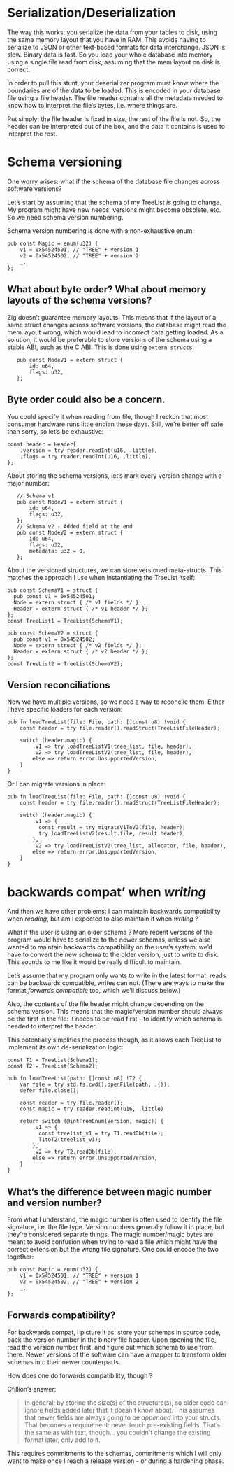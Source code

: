 
# Serialization/Deserialization

The way this works: you serialize the data from your tables to disk, using the same memory layout that you have in RAM. This avoids having to serialize to JSON or other text-based formats for data interchange. JSON is slow. Binary data is fast.
So you load your whole database into memory using a single file read from disk, assuming that the mem layout on disk is correct. 

In order to pull this stunt, your deserializer program must know where the boundaries are of the data to be loaded. This is encoded in your database file using a file header. The file header contains all the metadata needed to know how to interpret the file’s bytes, i.e. where things are.

Put simply: the file header is fixed in size, the rest of the file is not. So, the header can be interpreted out of the box, and the data it contains is used to interpret the rest.

# Schema versioning 

One worry arises: what if the schema of the database file changes across software versions?

Let’s start by assuming that the schema of my TreeList _is_ going to change. My program might have new needs, versions might become obsolete, etc.
So we need schema version numbering.

Schema version numbering is done with a non-exhaustive enum:
```zig
pub const Magic = enum(u32) {
    v1 = 0x54524501, // "TREE" + version 1
    v2 = 0x54524502, // "TREE" + version 2
    _,
};
```

## What about byte order? What about memory layouts of the schema versions? 
Zig doesn’t guarantee memory layouts. This means that if the layout of a same struct changes across software versions, the database might read the mem layout wrong, which would lead to incorrect data getting loaded. As a solution, it would be preferable to store versions of the schema using a stable ABI, such as the C ABI. This is done using `extern struct`s.
```zig
   pub const NodeV1 = extern struct {
       id: u64,
       flags: u32,
   };
```

## Byte order could also be a concern. 
You could specify it when reading from file, though I reckon that most consumer hardware runs little endian these days. Still, we’re better off safe than sorry, so let’s be exhaustive:
```zig
const header = Header{
    .version = try reader.readInt(u16, .little),
    .flags = try reader.readInt(u16, .little),
};
```

About storing the schema versions, let’s mark every version change with a major number:
```zig
   // Schema v1
   pub const NodeV1 = extern struct {
       id: u64,
       flags: u32,
   };
   // Schema v2 - Added field at the end
   pub const NodeV2 = extern struct {
       id: u64,
       flags: u32,
       metadata: u32 = 0, 
   };
```

About the versioned structures, we can store versioned meta-structs. This matches the approach I use when instantiating the TreeList itself:
```zig
pub const SchemaV1 = struct {
  pub const v1 = 0x54524501;
  Node = extern struct { /* v1 fields */ };
  Header = extern struct { /* v1 header */ };
};
const TreeList1 = TreeList(SchemaV1);

pub const SchemaV2 = struct {
  pub const v1 = 0x54524502;
  Node = extern struct { /* v2 fields */ };
  Header = extern struct { /* v2 header */ };
};
const TreeList2 = TreeList(SchemaV2);
```

## Version reconciliations

Now we have multiple versions, so we need a way to reconcile them.
Either I have specific loaders for each version:
```zig
pub fn loadTreeList(file: File, path: []const u8) !void {
    const header = try file.reader().readStruct(TreeListFileHeader);

    switch (header.magic) {
        .v1 => try loadTreeListV1(tree_list, file, header),
        .v2 => try loadTreeListV2(tree_list, file, header),
        else => return error.UnsupportedVersion,
    }
}
```

Or I can migrate versions in place:
```zig
pub fn loadTreeList(file: File, path: []const u8) !void {
    const header = try file.reader().readStruct(TreeListFileHeader);

    switch (header.magic) {
        .v1 => { 
          const result = try migrateV1ToV2(file, header); 
          try loadTreeListV2(result.file, result.header),
        },
        .v2 => try loadTreeListV2(tree_list, allocator, file, header),
        else => return error.UnsupportedVersion,
    }
}
```

# backwards compat’ when _writing_

And then we have other problems: I can maintain backwards compatibility when _reading_, but am I expected to also maintain it when _writing_ ?

What if the user is using an older schema ? More recent versions of the program would have to serialize to the newer schemas, unless we also wanted to maintain backwards compatibility on the user’s system: we’d have to convert the new schema to the older version, just to write to disk. This sounds to me like it would be really difficult to maintain. 

Let’s assume that my program only wants to write in the latest format: reads can be backwards compatible, writes can not. (There are ways to make the format _forwards compatible_ too, which we’ll discuss below.)

Also, the contents of the file header might change depending on the schema version. This means that the magic/version number should always be the first in the file: it needs to be read first - to identify which schema is needed to interpret the header.

This potentially simplifies the process though, as it allows each TreeList to implement its own de-serialization logic:

```zig
const T1 = TreeList(Schema1);
const T2 = TreeList(Schema2);

pub fn loadTreeList(path: []const u8) !T2 {
    var file = try std.fs.cwd().openFile(path, .{});
    defer file.close();

    const reader = try file.reader();
    const magic = try reader.readInt(u16, .little)

    return switch (@intFromEnum(Version, magic)) {
        .v1 => { 
          const treelist_v1 = try T1.readDb(file);
          T1toT2(treelist_v1); 
        },
        .v2 => try T2.readDb(file),
        else => return error.UnsupportedVersion,
    }
}
```

## What’s the difference between magic number and version number?

From what I understand, the magic number is often used to identify the file signature, i.e. the file type. Version numbers generally follow it in place, but they’re considered separate things. The magic number/magic bytes are meant to avoid confusion when trying to read a file which might have the correct extension but the wrong file signature.
One could encode the two together:
```zig
pub const Magic = enum(u32) {
    v1 = 0x54524501, // "TREE" + version 1
    v2 = 0x54524502, // "TREE" + version 2
    _,
};
```

## Forwards compatibility?

For backwards compat, I picture it as: store your schemas in source code, pack the version number in the binary file header. Upon opening the file, read the version number first, and figure out which schema to use from there. Newer versions of the software can have a mapper to transform older schemas into their newer counterparts.

How does one do forwards compatibility, though ? 

Cfillion’s answer:
> In general: by storing the size(s) of the structure(s), so older code can ignore fields added later that it doesn't know about.
> This assumes that newer fields are always going to be _appended_ into your structs. That becomes a requirement: never touch pre-existing fields. That’s the same as with text, though… you couldn't change the existing format later, only add to it.

This requires commitments to the schemas, commitments which I will only want to make once I reach a release version - or during a hardening phase.

